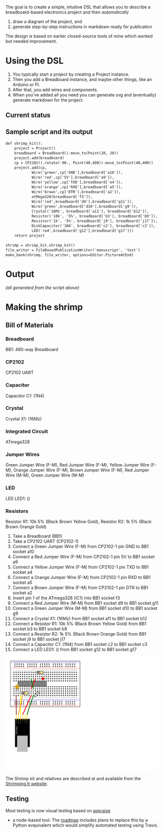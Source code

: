 The goal is to create a simple, intuitive DSL that allows you to describe a
breadboard-based electronics project and then *automatically*
1. draw a diagram of the project, and
2. generate step-by-step instructions in markdown ready for publication

The design is based on earlier closed-source tools of mine which worked but needed
improvement.

# Using the DSL

1. You typically start a project by creating a Project instance.
1. Then you add a Breadboard instance, and maybe other things, like an Arduino or Pi.
1. After that, you add wires and components.
1. When you've added all you need you can generate svg and (eventually)
generate markdown for the project.

## Current status

## Sample script and its output 
   
    def shrimp_kit():
        project = Project()
        breadboard = Breadboard().move_to(Point(20, 20))
        project.add(breadboard)
        cp = CP2102().rotate(-90., Point(40,400)).move_to(Point(40,400))
        project.add(cp,
                Wire('green',cp['GND'],breadboard['a10']),
                Wire('red',cp['5V'],breadboard['a9']),
                Wire('yellow',cp['TXD'],breadboard['a4']),
                Wire('orange',cp['RXD'],breadboard['a5']),
                Wire('brown',cp['DTR'],breadboard['a2']),
                atMega328(breadboard['f3']),
                Wire('red',breadboard['d9'],breadboard['g11']),
                Wire('green',breadboard['d10'],breadboard['g9']),
                Crystal('16Mz', breadboard['a11'], breadboard['b12']),
                Resistor('10k', '5%', breadboard['b3'], breadboard['b9']),
                Resistor('1k', '5%', breadboard['j9'], breadboard['j17']),
                DiskCapacitor('1N4', breadboard['c2'], breadboard['c3']),
                LED('red',breadboard['g12'],breadboard['g17']))
        return project
    
    shrimp = shrimp_kit.shrimp_kit()
    file_writer = FileBasedPublicationWriter('manuscript', 'test')
    make_book(shrimp, file_writer, options=Editor.PictureAtEnd)
    

# Output

*(all generated from the script above)*



# Making the shrimp



## Bill of Materials



### Breadboard



BB1: 480-way Breadboard



### CP2102



CP2102 UART



### Capacitor



Capacitor C1: (1N4)



### Crystal



Crystal X1: (16Mz)



### Integrated Circuit



ATmega328



### Jumper Wires



Green Jumper Wire (F-M), Red Jumper Wire (F-M), Yellow Jumper Wire (F-M), Orange Jumper Wire (F-M), Brown Jumper Wire (F-M), Red Jumper Wire (M-M), Green Jumper Wire (M-M)



### LED



LED LED1: ()



### Resistors



Resistor R1: 10k 5% (Black Brown Yellow Gold), Resistor R2: 1k 5% (Black Brown Orange Gold)

1. Take a Breadboard (BB1)
1. Take a CP2102 UART (CP2102-1)
1. Connect a Green Jumper Wire (F-M) from CP2102-1 pin GND to BB1 socket a10
1. Connect a Red Jumper Wire (F-M) from CP2102-1 pin 5V to BB1 socket a9
1. Connect a Yellow Jumper Wire (F-M) from CP2102-1 pin TXD to BB1 socket a4
1. Connect a Orange Jumper Wire (F-M) from CP2102-1 pin RXD to BB1 socket a5
1. Connect a Brown Jumper Wire (F-M) from CP2102-1 pin DTR to BB1 socket a2
1. Insert pin 1 of the ATmega328 (IC1) into BB1 socket f3
1. Connect a Red Jumper Wire (M-M) from BB1 socket d9 to BB1 socket g11
1. Connect a Green Jumper Wire (M-M) from BB1 socket d10 to BB1 socket g9
1. Connect a Crystal X1: (16Mz) from BB1 socket a11 to BB1 socket b12
1. Connect a Resistor R1: 10k 5% (Black Brown Yellow Gold) from BB1 socket b3 to BB1 socket b9
1. Connect a Resistor R2: 1k 5% (Black Brown Orange Gold) from BB1 socket j9 to BB1 socket j17
1. Connect a Capacitor C1: (1N4) from BB1 socket c2 to BB1 socket c3
1. Connect a LED LED1: () from BB1 socket g12 to BB1 socket g17


![Making the shrimp](images/shrimping.svg)



The Shrimp kit and relatives are described at and available from
the [Shrimping.It website](http://start.shrimping.it/).

## Testing

Most testing is now visual testing based on [appraise](https://github.com/AppraiseQA/appraise)
- a node-based tool. The [roadmap](ROADMAP.md) includes plans to replace this by a Python evquivalent
which would simplify automated testing using Travis.